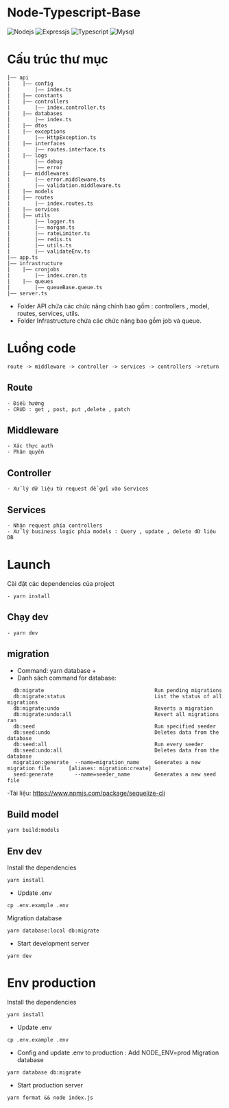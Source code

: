 # Node-Typescript-Base

![Nodejs][nodejs-image]
![Expressjs][expressjs-image]
![Typescript][typescript-image]
![Mysql][mysql-image]

# Cấu trúc thư mục

```
|—— api
|    |—— config
|        |—— index.ts
|    |—— constants
|    |—— controllers
|        |—— index.controller.ts
|    |—— databases
|        |—— index.ts
|    |—— dtos
|    |—— exceptions
|        |—— HttpException.ts
|    |—— interfaces
|        |—— routes.interface.ts
|    |—— logs
|        |—— debug
|        |—— error
|    |—— middlewares
|        |—— error.middleware.ts
|        |—— validation.middleware.ts
|    |—— models
|    |—— routes
|        |—— index.routes.ts
|    |—— services
|    |—— utils
|        |—— logger.ts
|        |—— morgan.ts
|        |—— rateLimiter.ts
|        |—— redis.ts
|        |—— utils.ts
|        |—— validateEnv.ts
|—— app.ts
|—— infrastructure
|    |—— cronjobs
|        |—— index.cron.ts
|    |—— queues
|        |—— queueBase.queue.ts
|—— server.ts
```

- Folder API chứa các chức năng chính bao gồm : controllers , model, routes, services, utils.
- Folder Infrastructure chứa các chức năng bao gồm job và queue.

# Luồng code

```
route -> middleware -> controller -> services -> controllers ->return
```

## Route

```
- Điều hướng
- CRUD : get , post, put ,delete , patch
```

## Middleware

```
- Xác thực auth
- Phân quyền
```

## Controller

```
- Xử lý dữ liệu từ request để gửi vào Services
```

## Services

```
- Nhận request phía controllers
- Xử lý business logic phía models : Query , update , delete dữ liệu DB
```

# Launch

Cài đặt các dependencies của project

```
- yarn install
```

## Chạy dev

```
- yarn dev
```

## migration

- Command: yarn database +
- Danh sách command for database:

```
  db:migrate                                    Run pending migrations
  db:migrate:status                             List the status of all migrations
  db:migrate:undo                               Reverts a migration
  db:migrate:undo:all                           Revert all migrations ran
  db:seed                                       Run specified seeder
  db:seed:undo                                  Deletes data from the database
  db:seed:all                                   Run every seeder
  db:seed:undo:all                              Deletes data from the database
  migration:generate  --name=migration_name     Generates a new migration file      [aliases: migration:create]
  seed:generate       --name=seeder_name        Generates a new seed file
```

-Tài liệu: https://www.npmjs.com/package/sequelize-cli

<!-- Markdown link && image -->

[nodejs-image]: https://user-content.gitlab-static.net/7be55d2c332a186f74008afa6e7f827287994f46/68747470733a2f2f696d672e736869656c64732e696f2f62616467652f6e6f64652e6a732d3644413535463f7374796c653d666f722d7468652d6261646765266c6f676f3d6e6f64652e6a73266c6f676f436f6c6f723d7768697465
[expressjs-image]: https://user-content.gitlab-static.net/a6cf16ca1b3463c1be7b7a4ce33796a6dac40ada/68747470733a2f2f696d672e736869656c64732e696f2f62616467652f657870726573732e6a732d2532333430346435392e7376673f7374796c653d666f722d7468652d6261646765266c6f676f3d65787072657373266c6f676f436f6c6f723d253233363144414642
[typescript-image]: https://user-content.gitlab-static.net/b9c6e2d6dc605277866e1946ad6b2c1619dd0dc6/68747470733a2f2f696d672e736869656c64732e696f2f62616467652f747970657363726970742d2532333030374143432e7376673f7374796c653d666f722d7468652d6261646765266c6f676f3d74797065736372697074266c6f676f436f6c6f723d7768697465
[mysql-image]: https://user-content.gitlab-static.net/ef0f46b0615395264f55e389c1b3c766b48b3137/68747470733a2f2f696d672e736869656c64732e696f2f62616467652f6d7973716c2d2532333030662e7376673f7374796c653d666f722d7468652d6261646765266c6f676f3d6d7973716c266c6f676f436f6c6f723d7768697465

## Build model

```
yarn build:models
```

## Env dev  

Install the dependencies

```
yarn install
```
- Update .env
```
cp .env.example .env
```

Migration database
```
yarn database:local db:migrate
```

- Start development server
```
yarn dev
```
# Env production

Install the dependencies

```
yarn install
```
- Update .env
```
cp .env.example .env
```
- Config and update .env to production : Add NODE_ENV=prod
Migration database
```
yarn database db:migrate
```

- Start production server
```
yarn format && node index.js
```


